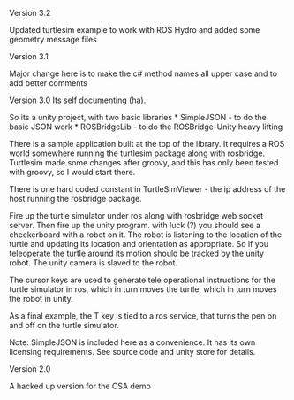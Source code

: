 Version 3.2

Updated turtlesim example to work with ROS Hydro and added some geometry message files

Version 3.1

Major change here is to make the c# method names all upper case and to add better comments

Version  3.0
Its self documenting (ha).

So its a unity project, with two basic libraries
	* SimpleJSON - to do the basic JSON work
	* ROSBridgeLib - to do the ROSBridge-Unity heavy lifting

There is a sample application built at the top of the library. It requires a ROS world somewhere running the turtlesim package along with rosbridge. Turtlesim made some changes after groovy, and this has only been tested with groovy, so I would start there.

There is one hard coded constant in TurtleSimViewer - the ip address of the host running the rosbridge package.

Fire up the turtle simulator under ros along with rosbridge web socket server. Then fire up the unity program. with luck (?) you should see a checkerboard with a robot on it. The robot is listening to the location of the turtle and updating its location and orientation as appropriate. So if you teleoperate the turtle around its motion should be tracked by the unity robot. The unity camera is slaved to the robot.

The cursor keys are used to generate tele operational instructions for the turtle simulator in ros, which in turn moves the turtle, which in turn moves the robot in unity.

As a final example, the T key is tied to a ros service, that turns the pen on and off on the turtle simulator. 

Note: SimpleJSON is included here as a convenience. It has its own licensing requirements. See source code
and unity store for details.

Version 2.0

A hacked up version for the CSA demo
